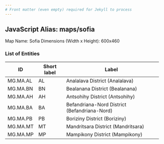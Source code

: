 ```yaml
---
# Front matter (even empty) required for Jekyll to process
---
```


## JavaScript Alias: maps/sofia

Map Name: Sofia
Dimensions (Width x Height): 600x460

### List of Entities

ID | Short label | Label
---|---|---|
MG.MA.AL|AL|Analalava District (Analalava)
MG.MA.BN|BN|Bealanana District (Bealanana)
MG.MA.AH|AH|Antsohihy District (Antsohihy)
MG.MA.BA|BA|Befandriana-Nord District (Befandriana-Nord)
MG.MA.PB|PB|Boriziny District (Boriziny)
MG.MA.MT|MT|Mandritsara District (Mandritsara)
MG.MA.MP|MP|Mampikony District (Mampikony)
